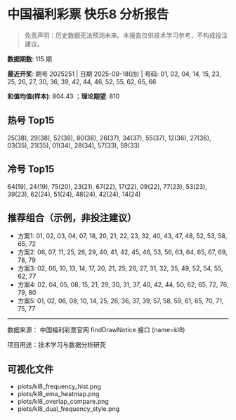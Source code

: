 # 中国福利彩票 快乐8 分析报告

> 免责声明：历史数据无法预测未来。本报告仅供技术学习参考，不构成投注建议。


**数据期数**: 115 期

**最近开奖**: 期号 2025251 | 日期 2025-09-18(四) | 号码: 01, 02, 04, 14, 15, 23, 25, 26, 27, 30, 36, 39, 42, 44, 46, 52, 55, 62, 65, 66

**和值均值(样本)**: 804.43 ；**理论期望**: 810


## 热号 Top15

25(38), 29(38), 52(38), 80(38), 26(37), 34(37), 55(37), 12(36), 27(36), 03(35), 21(35), 01(34), 28(34), 57(33), 59(33)


## 冷号 Top15

64(19), 24(19), 75(20), 23(21), 67(22), 17(22), 09(22), 77(23), 53(23), 39(23), 62(24), 51(24), 48(24), 42(24), 14(24)


## 推荐组合（示例，非投注建议）

- 方案1: 01, 02, 03, 04, 07, 18, 20, 21, 22, 23, 32, 40, 43, 47, 48, 52, 53, 58, 65, 72
- 方案2: 06, 07, 11, 25, 26, 29, 40, 41, 42, 45, 46, 53, 56, 63, 64, 65, 67, 69, 78, 79
- 方案3: 02, 06, 10, 13, 14, 17, 20, 21, 25, 26, 27, 31, 32, 35, 49, 52, 54, 55, 62, 77
- 方案4: 02, 04, 05, 08, 15, 21, 29, 30, 31, 37, 40, 42, 44, 50, 62, 65, 72, 76, 79, 80
- 方案5: 01, 02, 06, 08, 10, 14, 25, 26, 36, 37, 39, 57, 58, 59, 61, 65, 70, 71, 75, 77

---

数据来源： 中国福利彩票官网 findDrawNotice 接口 (name=kl8)

项目用途：技术学习与数据分析研究


## 可视化文件

- plots/kl8_frequency_hist.png
- plots/kl8_ema_heatmap.png
- plots/kl8_overlap_compare.png
- plots/kl8_dual_frequency_style.png